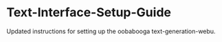 # Text-Interface-Setup-Guide
Updated instructions for setting up the oobabooga text-generation-webu.
